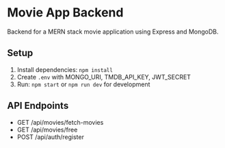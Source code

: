 # Movie App Backend

Backend for a MERN stack movie application using Express and MongoDB.

## Setup
1. Install dependencies: `npm install`
2. Create `.env` with MONGO_URI, TMDB_API_KEY, JWT_SECRET
3. Run: `npm start` or `npm run dev` for development

## API Endpoints
- GET /api/movies/fetch-movies
- GET /api/movies/free
- POST /api/auth/register